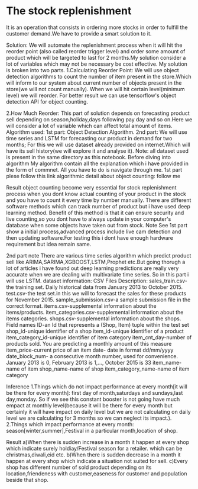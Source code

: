 
#                                      The stock replenishment 
It is an operation that consists in ordering more stocks in order to fulfill the customer demand.We have to provide a smart solution to it.

Solution:
We will automate the replenishment process when it will hit the reorder point (also called reorder trigger level) and order some amount of product which will be targeted to last for 2 months.My solution consider a lot of variables which may not be necessary be cost effective.
My solution is broken into two parts.
1.Calculating Reorder Point:
We will use object detection algorithms to count the number of item present in the store.Which will inform to our system about current number of objects present in the store(we will not count manually). When we will hit certain level(minimum level) we will reorder.
For better result we can use tensorflow's object detection API for object counting.

2.How Much Reorder:
This part of solution depends on forecasting product sell depending on season,holiday,days following pay day and so on.Here we will consider a lot of variable which can affect total amount of items.
Algorithm used:
1st part:
Object Detection Algorithm.
2nd part:
We will use time series and LSTM for forecasting our product in demand for two months; For this we will use dataset already provided on internet.Which will have its sell history(we will explore it and analyse it).
Note:
all dataset used is present in the same directory as this notebook.
Before diving into algorithm
My algorithm contain all the explanation which i have provided in the form of commnet. All you have to do is navigate through me.
1st part
plese follow this link algorithmic detail about object counting: follow me

Result
object counting become very essential for stock replenishment process when you dont know actual counting of your product in the stock and you have to count it every time by number manually. There are different software methods which can track number of product but i have used deep learning method. Benefit of this method is that it can ensure security and live counting,so you dont have to always update in your computer's database when some objects have taken out from stock.
Note
See 1st part show a initial process,advanced process include live cam detection and then updating software.For testing this i dont have enough hardware requirement but idea remain same.



2nd part
note
There are various time series algorithm which predict product sell like ARIMA,SARIMA,XGBOOST,LSTM,Prophet etc.But going thorugh a lot of articles i have found out deep learning predictions are really very accurate when we are dealing with multivariate time series. So in this part i will use LSTM.
dataset information:
CSV Files Description:
sales_train.csv-the training set. Daily historical data from January 2013 to October 2015.
test.csv-the test set.in this we will to forecast the sales for these products for November 2015.
sample_submission.csv-a sample submission file in the correct format.
items.csv-supplemental information about the items/products.
item_categories.csv-supplemental information about the items categories.
shops.csv-supplemental information about the shops.
Field names
ID-an Id that represents a (Shop, Item) tuple within the test set
shop_id-unique identifier of a shop
item_id-unique identifier of a product
item_category_id-unique identifier of item category
item_cnt_day-number of products sold. You are predicting a monthly amount of this measure
item_price-current price of an item
date- date in format dd/mm/yyyy
date_block_num- a consecutive month number, used for convenience. January 2013 is 0, February 2013 is 1,..., October 2015 is 33
item_name-name of item
shop_name-name of shop
item_category_name-name of item category



Inference
1.Things which do not impact performance at every month[it will be there for every month]: first day of month,saturdays and sundays,last day,monday. So if we see this constant booster is not going have much empact at monthly level(because it will be there for every month but certainly it will have impact on daily level but we are not calculating on daily level we are calculating for 3 months so we can neglect its impact.).
2.Things which impact performance at every month: season[winter,summer],Festival in a particular month,location of shop.

Result
a)When there is sudden increase in a month it happen at every shop which indicate surely holdiay/Festival season for a retailer. which can be christmas,diwali,eid etc.
b)When there is sudden decrease in a month it happen at every shop which indicate a situation not suited for sell.
c)Every shop has different number of sold product depending on its location,friendeness with customer,easeness for customer and population beside that shop.
